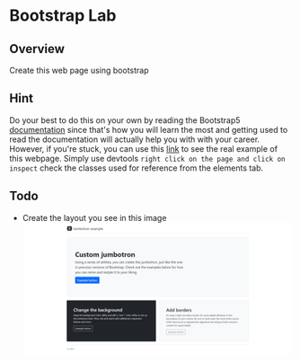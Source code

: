 # Bootstrap Lab

## Overview
Create this web page using bootstrap

## Hint
Do your best to do this on your own by reading the Bootstrap5 [documentation](https://getbootstrap.com/docs/5.2/getting-started/introduction/) since that's how you will learn the most and getting used to read the documentation will actually help you with with your career. However, if you're stuck, you can use this [link](https://getbootstrap.com/docs/5.2/examples/jumbotron/) to see the real example of this webpage. Simply use devtools `right click on the page and click on inspect` check the classes used for reference from the elements tab.

## Todo
- Create the layout you see in this image![First image to create](./images/1.png)

